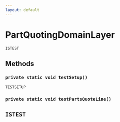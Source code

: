 ```yaml
---
layout: default
---
```

# PartQuotingDomainLayer

`ISTEST`
## Methods
### `private static void testSetup()`

`TESTSETUP`
### `private static void testPartsQuoteLine()`

`ISTEST`
---
